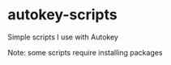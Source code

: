 # autokey-scripts

Simple scripts I use with Autokey

Note: some scripts require installing packages
